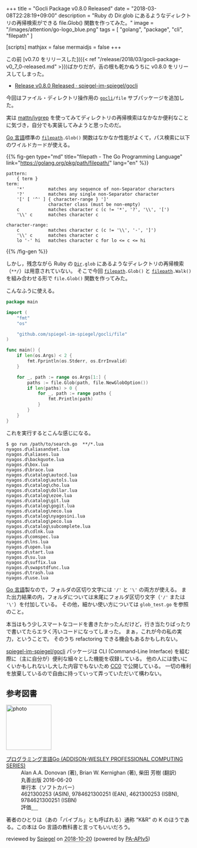 +++
title = "Gocli Package v0.8.0 Released"
date = "2018-03-08T22:28:19+09:00"
description = "Ruby の Dir.glob にあるようなディレクトリの再帰検索ができる file.Glob() 関数を作ってみた。"
image = "/images/attention/go-logo_blue.png"
tags  = [ "golang", "package", "cli", "filepath" ]

[scripts]
  mathjax = false
  mermaidjs = false
+++

この前 [v0.7.0 をリリースした]({{< ref "/release/2018/03/gocli-package-v0_7_0-released.md" >}})ばかりだが，舌の根も乾かぬうちに v0.8.0 をリリースしてしまった。

- [Release v0.8.0 Released · spiegel-im-spiegel/gocli](https://github.com/spiegel-im-spiegel/gocli/releases/tag/v0.8.0)

今回はファイル・ディレクトリ操作用の [`gocli`]`/file` サブパッケージを追加した。

実は [mattn/jvgrep] を使ってみてディレクトリの再帰検索はなかなか便利なことに気づき，自分でも実装してみようと思ったのだ。

[Go 言語]標準の [`filepath`]`.Glob()` 関数はなかなか性能がよくて，パス検索に以下のワイルドカードが使える。

{{% fig-gen type="md" title="filepath - The Go Programming Language" link="https://golang.org/pkg/path/filepath/" lang="en" %}}
```
pattern:
    { term }
term:
    '*'         matches any sequence of non-Separator characters
    '?'         matches any single non-Separator character
    '[' [ '^' ] { character-range } ']'
                character class (must be non-empty)
    c           matches character c (c != '*', '?', '\\', '[')
    '\\' c      matches character c

character-range:
    c           matches character c (c != '\\', '-', ']')
    '\\' c      matches character c
    lo '-' hi   matches character c for lo <= c <= hi
```
{{% /fig-gen %}}

しかし，残念ながら Ruby の [`Dir`]`.glob` にあるようなディレクトリの再帰検索（`**/`）は用意されていない。
そこで今回  [`filepath`]`.Glob()` と [`filepath`]`.Walk()` を組み合わせる形で `file.Glob()` 関数を作ってみた。

こんなふうに使える。

```go
package main

import (
    "fmt"
    "os"

    "github.com/spiegel-im-spiegel/gocli/file"
)

func main() {
    if len(os.Args) < 2 {
        fmt.Fprintln(os.Stderr, os.ErrInvalid)
    }

    for _, path := range os.Args[1:] {
        paths := file.Glob(path, file.NewGlobOption())
        if len(paths) > 0 {
            for _, path := range paths {
                fmt.Println(path)
            }
        }
    }
}
```

これを実行するとこんな感じになる。

```text
$ go run /path/to/search.go  **/*.lua
nyagos.d\aliasandset.lua
nyagos.d\aliases.lua
nyagos.d\backquote.lua
nyagos.d\box.lua
nyagos.d\brace.lua
nyagos.d\catalog\autocd.lua
nyagos.d\catalog\autols.lua
nyagos.d\catalog\cho.lua
nyagos.d\catalog\dollar.lua
nyagos.d\catalog\ezoe.lua
nyagos.d\catalog\git.lua
nyagos.d\catalog\gogit.lua
nyagos.d\catalog\neco.lua
nyagos.d\catalog\nyagosini.lua
nyagos.d\catalog\peco.lua
nyagos.d\catalog\subcomplete.lua
nyagos.d\cdlnk.lua
nyagos.d\comspec.lua
nyagos.d\lns.lua
nyagos.d\open.lua
nyagos.d\start.lua
nyagos.d\su.lua
nyagos.d\suffix.lua
nyagos.d\swapstdfunc.lua
nyagos.d\trash.lua
nyagos.d\use.lua
```

[Go 言語]製なので，フォルダの区切り文字には `'/'` と `'\'` の両方が使える。
また出力結果の内，フォルダについては末尾にフォルダ区切り文字（`'/'` または `'\'`）を付加している。
その他，細かい使い方については `glob_test.go` を参照のこと。

本当はもう少しスマートなコードを書きたかったんだけど，行き当たりばったりで書いてたらエラく汚いコードになってしまった。
まぁ，これが今の私の実力，ということで。
そのうち refactoring できる機会もあるかもしれない。

[spiegel-im-spiegel/gocli] パッケージは CLI (Command-Line Interface) を組む際に（主に自分が）便利な細々とした機能を収録している。
他の人には使いにくいかもしれないし大した内容でもないため [CC0](https://creativecommons.org/publicdomain/zero/1.0/ "Creative Commons — CC0 1.0 Universal") で公開している。
一切の権利を放棄しているので自由に持っていって弄っていただいて構わない。

[Go 言語]: https://golang.org/ "The Go Programming Language"
[spiegel-im-spiegel/gocli]: https://github.com/spiegel-im-spiegel/gocli "spiegel-im-spiegel/gocli: Minimal Packages for Command-Line Interface"
[`gocli`]: https://github.com/spiegel-im-spiegel/gocli "spiegel-im-spiegel/gocli: Minimal Packages for Command-Line Interface"
[mattn/jvgrep]: https://github.com/mattn/jvgrep "mattn/jvgrep: grep for japanese vimmer"
[`filepath`]: https://golang.org/pkg/path/filepath/ "filepath - The Go Programming Language"
[`Dir`]: https://docs.ruby-lang.org/ja/latest/class/Dir.html "Class: Dir (Ruby 2.5.0)"

## 参考図書

<div class="hreview">
  <div class="photo"><a class="item url" href="https://www.amazon.co.jp/dp/4621300253?tag=baldandersinf-22&linkCode=ogi&th=1&psc=1"><img src="https://m.media-amazon.com/images/I/41meaSLNFfL._SL160_.jpg" width="123" alt="photo"></a></div>
  <dl class="fn">
    <dt><a href="https://www.amazon.co.jp/dp/4621300253?tag=baldandersinf-22&linkCode=ogi&th=1&psc=1">プログラミング言語Go (ADDISON-WESLEY PROFESSIONAL COMPUTING SERIES)</a></dt>
    <dd>Alan A.A. Donovan (著), Brian W. Kernighan (著), 柴田 芳樹 (翻訳)</dd>
    <dd>丸善出版 2016-06-20</dd>
    <dd>単行本（ソフトカバー）</dd>
    <dd>4621300253 (ASIN), 9784621300251 (EAN), 4621300253 (ISBN), 9784621300251 (ISBN)</dd>
    <dd>評価<abbr class="rating fa-sm" title="5">&nbsp;<i class="fas fa-star"></i>&nbsp;<i class="fas fa-star"></i>&nbsp;<i class="fas fa-star"></i>&nbsp;<i class="fas fa-star"></i>&nbsp;<i class="fas fa-star"></i></abbr></dd>
  </dl>
  <p class="description">著者のひとりは（あの「バイブル」とも呼ばれる）通称 “K&amp;R” の K のほうである。この本は Go 言語の教科書と言ってもいいだろう。</p>
  <p class="powered-by">reviewed by <a href='#maker' class='reviewer'>Spiegel</a> on <abbr class="dtreviewed" title="2018-10-20">2018-10-20</abbr> (powered by <a href="https://affiliate.amazon.co.jp/assoc_credentials/home">PA-APIv5</a>)</p>
</div>

